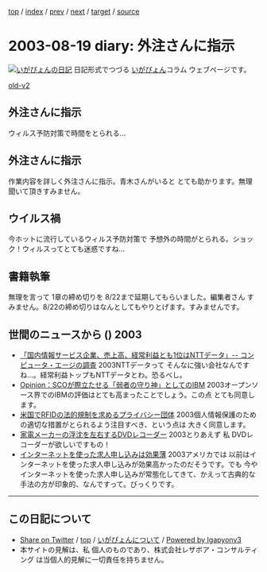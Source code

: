 [top](../index.html) 
 / [index](index.html) 
 / [prev](ig030818.html) 
 / [next](ig030820.html) 
 / [target](https://www.igapyon.jp/igapyon/diary/2003/ig030819.html) 
 / [source](https://github.com/igapyon/diary/blob/master/2003/ig030819.src.md) 

2003-08-19 diary: 外注さんに指示
=====================================================================================================
[![いがぴょんの日記](https://www.igapyon.jp/igapyon/diary/images/iga200306s.jpg "いがぴょん")](https://www.igapyon.jp/igapyon/diary/memo/memoigapyon.html) 日記形式でつづる [いがぴょん](https://www.igapyon.jp/igapyon/diary/memo/memoigapyon.html)コラム ウェブページです。

[old-v2](ig030819-orig.html)

## 外注さんに指示

ウィルス予防対策で時間をとられる…


## 外注さんに指示

作業内容を詳しく外注さんに指示。青木さんがいると とても助かります。無理聞いて頂きすみません。

## ウイルス禍

今ホットに流行しているウィルス予防対策で 予想外の時間がとられる。ショック！ウィルスってとても迷惑ですね…

## 書籍執筆

無理を言って 1章の締め切りを 8/22まで延期してもらいました。編集者さん すみません。8/22の締め切りはなんとしてもやりとげます。すみませんです。

## 世間のニュースから () 2003

* [「国内情報サービス企業、売上高、経常利益とも1位はNTTデータ」-- コンピュータ・エージの調査](http://japan.cnet.com/news/ent/story/0,2000047623,20060447,00.htm)  2003NTTデータって そんなに強い会社なんですね…。経常利益トップもNTTデータとわ。恐るべし。
* [Opinion：SCOが際立たせる「弱者の守り神」としてのIBM](http://www.zdnet.co.jp/enterprise/0308/18/epn25.html)  2003オープンソース界でのIBMの評価はとても高まったことでしょう。この点 とても同意します。
* [米国でRFIDの法的規制を求めるプライバシー団体](http://japan.cnet.com/news/ebiz/story/0,2000047658,20060474,00.htm)  2003個人情報保護のための適切な措置がとられるよう注目すべき、という点は 大きく同意します。
* [家電メーカーの浮沈を左右するDVDレコーダー](http://japan.cnet.com/column/market/story/0,2000047993,20060448,00.htm)  2003とりあえず 私 DVDレコーダーが欲しいですもの！
* [インターネットを使った求人申し込みは効果薄](http://japan.cnet.com/news/media/story/0,2000047715,20060461,00.htm)  2003アメリカでは 以前はインターネットを使った求人申し込みが効果高かったのだそうです。でも 今や インターネットを使った求人申し込みが常態化してきて、かえって古典的な手法の方が印象的、なんですって。びっくりです。


----------------------------------------------------------------------------------------------------

## この日記について

* [Share on Twitter](https://twitter.com/intent/tweet?hashtags=igapyon%2Cdiary%2C%E3%81%84%E3%81%8C%E3%81%B4%E3%82%87%E3%82%93&text=%E5%A4%96%E6%B3%A8%E3%81%95%E3%82%93%E3%81%AB%E6%8C%87%E7%A4%BA&url=https%3A%2F%2Fwww.igapyon.jp%2Figapyon%2Fdiary%2F2003%2Fig030819.html) / [top](../index.html) / [いがぴょんについて](https://www.igapyon.jp/igapyon/diary/memo/memoigapyon.html) / [Powered by Igapyonv3](https://github.com/igapyon/igapyonv3)
* 本サイトの見解は、私 個人のものであり、株式会社レザボア・コンサルティング は当個人的見解に一切責任を持ちません。 
